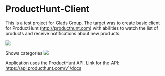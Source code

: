 # ProductHunt-Client
This is a test project for Glads Group.
The target was to create basic client for ProductHunt (http://producthunt.com) with abilities to watch the list of products and receive notifications about new products.

<img src="https://pp.vk.me/c837138/v837138821/c4ed/3i5ioa2-m5Y.jpg"/>

Shows categories
<img src="https://pp.vk.me/c837138/v837138821/c4e3/aSO0pd2esBY.jpg"/>


Application uses the ProductHunt API.
Link for the API: https://api.producthunt.com/v1/docs
